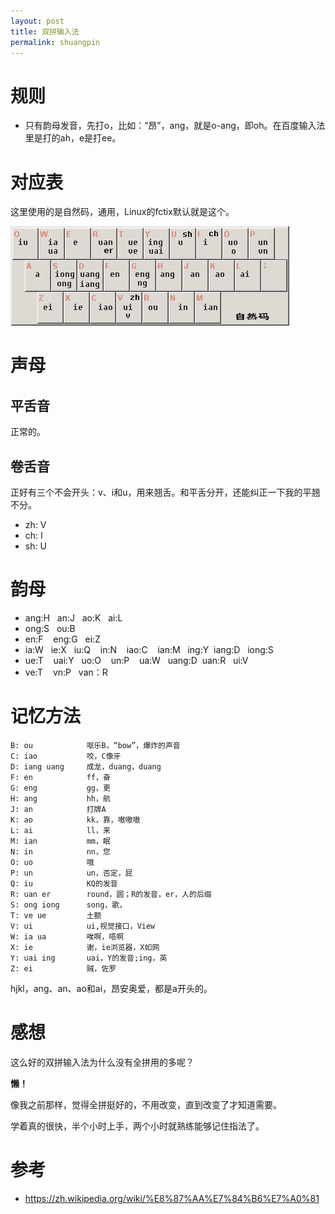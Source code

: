 ```yaml
---
layout: post
title: 双拼输入法
permalink: shuangpin
---
```


# 规则

* 只有韵母发音，先打o，比如：“昂”，ang，就是o-ang，即oh。在百度输入法里是打的ah，e是打ee。

# 对应表

这里使用的是自然码，通用，Linux的fctix默认就是这个。

![自然码](/img/ZiRanMa_DoublePinyinSchemas.png)

# 声母

## 平舌音
正常的。

## 卷舌音
正好有三个不会开头：v、i和u，用来翘舌。和平舌分开，还能纠正一下我的平翘不分。

* zh: V
* ch: I
* sh: U

# 韵母

* ang:H   an:J    ao:K   ai:L
* ong:S   ou:B
* en:F    eng:G   ei:Z
* ia:W    ie:X    iu:Q    in:N    iao:C    ian:M   ing:Y  iang:D   iong:S
* ue:T    uai:Y   uo:O    un:P    ua:W     uang:D  uan:R   ui:V
* ve:T    vn:P    van：R

# 记忆方法

```
B: ou            呕乐B，“bow”，爆炸的声音
C: iao           咬，C像牙
D: iang uang     成龙，duang，duang
F: en            ff，奋
G: eng           gg，更
H: ang           hh，航
J: an            打牌A
K: ao            kk，靠，嗷嗷嗷
L: ai            ll，来
M: ian           mm，眠
N: in            nn，您
O: uo            哦
P: un            un，否定，屁
Q: iu            KQ的发音
R: uan er        round，圆；R的发音，er，人的后缀
S: ong iong      song，歌，
T: ve ue         土额
V: ui            ui,视觉接口，View
W: ia ua         唉啊，唔啊
X: ie            谢，ie浏览器，X如网
Y: uai ing       uai，Y的发音;ing，英
Z: ei            贼，佐罗
```

hjkl，ang、an、ao和ai，昂安奥爱，都是a开头的。

# 感想
这么好的双拼输入法为什么没有全拼用的多呢？

**懒！**

像我之前那样，觉得全拼挺好的，不用改变，直到改变了才知道需要。

学着真的很快，半个小时上手，两个小时就熟练能够记住指法了。

# 参考

* https://zh.wikipedia.org/wiki/%E8%87%AA%E7%84%B6%E7%A0%81
